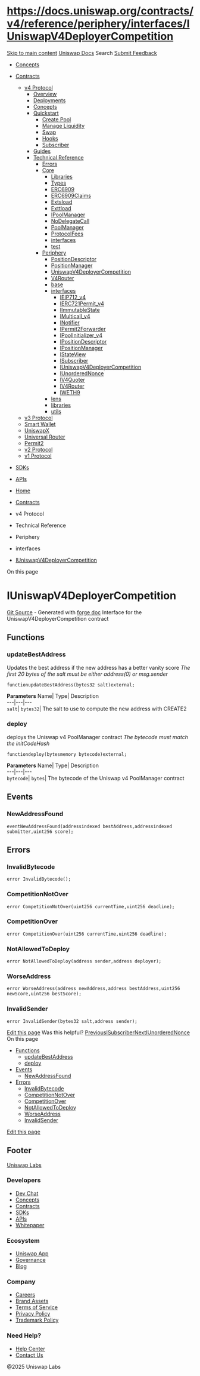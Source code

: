 # https://docs.uniswap.org/contracts/v4/reference/periphery/interfaces/IUniswapV4DeployerCompetition

[Skip to main content](https://docs.uniswap.org/contracts/v4/reference/periphery/interfaces/IUniswapV4DeployerCompetition#__docusaurus_skipToContent_fallback)
[Uniswap Docs](https://docs.uniswap.org/)
Search
[Submit Feedback](https://docs.google.com/forms/d/e/1FAIpQLSdjSkZam8KiatL9XACRVxCHjDJjaPGbls77PCXDKFn4JwykXg/viewform)
  * [Concepts](https://docs.uniswap.org/concepts/overview)
  * [Contracts](https://docs.uniswap.org/contracts/v4/overview)
    * [v4 Protocol](https://docs.uniswap.org/contracts/v4/overview)
      * [Overview](https://docs.uniswap.org/contracts/v4/overview)
      * [Deployments](https://docs.uniswap.org/contracts/v4/deployments)
      * [Concepts](https://docs.uniswap.org/contracts/v4/concepts/v4-vs-v3)
      * [Quickstart](https://docs.uniswap.org/contracts/v4/quickstart/create-pool)
        * [Create Pool](https://docs.uniswap.org/contracts/v4/quickstart/create-pool)
        * [Manage Liquidity](https://docs.uniswap.org/contracts/v4/quickstart/manage-liquidity/setup-liquidity)
        * [Swap](https://docs.uniswap.org/contracts/v4/quickstart/swap)
        * [Hooks](https://docs.uniswap.org/contracts/v4/quickstart/hooks/setup)
        * [Subscriber](https://docs.uniswap.org/contracts/v4/quickstart/subscriber)
      * [Guides](https://docs.uniswap.org/contracts/v4/guides/hooks/your-first-hook)
      * [Technical Reference](https://docs.uniswap.org/contracts/v4/reference/errors/)
        * [Errors](https://docs.uniswap.org/contracts/v4/reference/errors/)
        * [Core](https://docs.uniswap.org/contracts/v4/reference/core/libraries/BitMath)
          * [Libraries](https://docs.uniswap.org/contracts/v4/reference/core/libraries/BitMath)
          * [Types](https://docs.uniswap.org/contracts/v4/reference/core/types/BalanceDelta)
          * [ERC6909](https://docs.uniswap.org/contracts/v4/reference/core/ERC6909)
          * [ERC6909Claims](https://docs.uniswap.org/contracts/v4/reference/core/ERC6909Claims)
          * [Extsload](https://docs.uniswap.org/contracts/v4/reference/core/Extsload)
          * [Exttload](https://docs.uniswap.org/contracts/v4/reference/core/Exttload)
          * [IPoolManager](https://docs.uniswap.org/contracts/v4/reference/core/IPoolManager)
          * [NoDelegateCall](https://docs.uniswap.org/contracts/v4/reference/core/NoDelegateCall)
          * [PoolManager](https://docs.uniswap.org/contracts/v4/reference/core/PoolManager)
          * [ProtocolFees](https://docs.uniswap.org/contracts/v4/reference/core/ProtocolFees)
          * [interfaces](https://docs.uniswap.org/contracts/v4/reference/core/interfaces/IERC20Minimal)
          * [test](https://docs.uniswap.org/contracts/v4/reference/core/test/ActionsRouter)
        * [Periphery](https://docs.uniswap.org/contracts/v4/reference/periphery/PositionDescriptor)
          * [PositionDescriptor](https://docs.uniswap.org/contracts/v4/reference/periphery/PositionDescriptor)
          * [PositionManager](https://docs.uniswap.org/contracts/v4/reference/periphery/PositionManager)
          * [UniswapV4DeployerCompetition](https://docs.uniswap.org/contracts/v4/reference/periphery/UniswapV4DeployerCompetition)
          * [V4Router](https://docs.uniswap.org/contracts/v4/reference/periphery/V4Router)
          * [base](https://docs.uniswap.org/contracts/v4/reference/periphery/base/BaseActionsRouter)
          * [interfaces](https://docs.uniswap.org/contracts/v4/reference/periphery/interfaces/IEIP712_v4)
            * [IEIP712_v4](https://docs.uniswap.org/contracts/v4/reference/periphery/interfaces/IEIP712_v4)
            * [IERC721Permit_v4](https://docs.uniswap.org/contracts/v4/reference/periphery/interfaces/IERC721Permit_v4)
            * [IImmutableState](https://docs.uniswap.org/contracts/v4/reference/periphery/interfaces/IImmutableState)
            * [IMulticall_v4](https://docs.uniswap.org/contracts/v4/reference/periphery/interfaces/IMulticall_v4)
            * [INotifier](https://docs.uniswap.org/contracts/v4/reference/periphery/interfaces/INotifier)
            * [IPermit2Forwarder](https://docs.uniswap.org/contracts/v4/reference/periphery/interfaces/IPermit2Forwarder)
            * [IPoolInitializer_v4](https://docs.uniswap.org/contracts/v4/reference/periphery/interfaces/IPoolInitializer_v4)
            * [IPositionDescriptor](https://docs.uniswap.org/contracts/v4/reference/periphery/interfaces/IPositionDescriptor)
            * [IPositionManager](https://docs.uniswap.org/contracts/v4/reference/periphery/interfaces/IPositionManager)
            * [IStateView](https://docs.uniswap.org/contracts/v4/reference/periphery/interfaces/IStateView)
            * [ISubscriber](https://docs.uniswap.org/contracts/v4/reference/periphery/interfaces/ISubscriber)
            * [IUniswapV4DeployerCompetition](https://docs.uniswap.org/contracts/v4/reference/periphery/interfaces/IUniswapV4DeployerCompetition)
            * [IUnorderedNonce](https://docs.uniswap.org/contracts/v4/reference/periphery/interfaces/IUnorderedNonce)
            * [IV4Quoter](https://docs.uniswap.org/contracts/v4/reference/periphery/interfaces/IV4Quoter)
            * [IV4Router](https://docs.uniswap.org/contracts/v4/reference/periphery/interfaces/IV4Router)
            * [IWETH9](https://docs.uniswap.org/contracts/v4/reference/periphery/interfaces/IWETH9)
          * [lens](https://docs.uniswap.org/contracts/v4/reference/periphery/lens/StateView)
          * [libraries](https://docs.uniswap.org/contracts/v4/reference/periphery/libraries/ActionConstants)
          * [utils](https://docs.uniswap.org/contracts/v4/reference/periphery/utils/BaseHook)
    * [v3 Protocol](https://docs.uniswap.org/contracts/v3/overview)
    * [Smart Wallet](https://docs.uniswap.org/contracts/smart-wallet/overview)
    * [UniswapX](https://docs.uniswap.org/contracts/uniswapx/overview)
    * [Universal Router](https://docs.uniswap.org/contracts/universal-router/overview)
    * [Permit2](https://docs.uniswap.org/contracts/permit2/overview)
    * [v2 Protocol](https://docs.uniswap.org/contracts/v2/overview)
    * [v1 Protocol](https://docs.uniswap.org/contracts/v1/overview)
  * [SDKs](https://docs.uniswap.org/sdk/v4/overview)
  * [APIs](https://docs.uniswap.org/api/subgraph/overview)


  * [Home](https://docs.uniswap.org/)
  * [Contracts](https://docs.uniswap.org/contracts/v4/overview)
  * v4 Protocol
  * Technical Reference
  * Periphery
  * interfaces
  * [IUniswapV4DeployerCompetition](https://docs.uniswap.org/contracts/v4/reference/periphery/interfaces/IUniswapV4DeployerCompetition)


On this page
# IUniswapV4DeployerCompetition
[Git Source](https://github.com/uniswap/v4-periphery/blob/ea2bf2e1ba6863bb809fc2ff791744f308c4a26d/src/interfaces/IUniswapV4DeployerCompetition.sol) - Generated with [forge doc](https://book.getfoundry.sh/reference/forge/forge-doc)
Interface for the UniswapV4DeployerCompetition contract
## Functions[​](https://docs.uniswap.org/contracts/v4/reference/periphery/interfaces/IUniswapV4DeployerCompetition#functions "Direct link to Functions")
### updateBestAddress[​](https://docs.uniswap.org/contracts/v4/reference/periphery/interfaces/IUniswapV4DeployerCompetition#updatebestaddress "Direct link to updateBestAddress")
Updates the best address if the new address has a better vanity score
_The first 20 bytes of the salt must be either address(0) or msg.sender_
```
functionupdateBestAddress(bytes32 salt)external;
```

**Parameters**
Name| Type| Description  
---|---|---  
`salt`| `bytes32`| The salt to use to compute the new address with CREATE2  
### deploy[​](https://docs.uniswap.org/contracts/v4/reference/periphery/interfaces/IUniswapV4DeployerCompetition#deploy "Direct link to deploy")
deploys the Uniswap v4 PoolManager contract
_The bytecode must match the initCodeHash_
```
functiondeploy(bytesmemory bytecode)external;
```

**Parameters**
Name| Type| Description  
---|---|---  
`bytecode`| `bytes`| The bytecode of the Uniswap v4 PoolManager contract  
## Events[​](https://docs.uniswap.org/contracts/v4/reference/periphery/interfaces/IUniswapV4DeployerCompetition#events "Direct link to Events")
### NewAddressFound[​](https://docs.uniswap.org/contracts/v4/reference/periphery/interfaces/IUniswapV4DeployerCompetition#newaddressfound "Direct link to NewAddressFound")
```
eventNewAddressFound(addressindexed bestAddress,addressindexed submitter,uint256 score);
```

## Errors[​](https://docs.uniswap.org/contracts/v4/reference/periphery/interfaces/IUniswapV4DeployerCompetition#errors "Direct link to Errors")
### InvalidBytecode[​](https://docs.uniswap.org/contracts/v4/reference/periphery/interfaces/IUniswapV4DeployerCompetition#invalidbytecode "Direct link to InvalidBytecode")
```
error InvalidBytecode();
```

### CompetitionNotOver[​](https://docs.uniswap.org/contracts/v4/reference/periphery/interfaces/IUniswapV4DeployerCompetition#competitionnotover "Direct link to CompetitionNotOver")
```
error CompetitionNotOver(uint256 currentTime,uint256 deadline);
```

### CompetitionOver[​](https://docs.uniswap.org/contracts/v4/reference/periphery/interfaces/IUniswapV4DeployerCompetition#competitionover "Direct link to CompetitionOver")
```
error CompetitionOver(uint256 currentTime,uint256 deadline);
```

### NotAllowedToDeploy[​](https://docs.uniswap.org/contracts/v4/reference/periphery/interfaces/IUniswapV4DeployerCompetition#notallowedtodeploy "Direct link to NotAllowedToDeploy")
```
error NotAllowedToDeploy(address sender,address deployer);
```

### WorseAddress[​](https://docs.uniswap.org/contracts/v4/reference/periphery/interfaces/IUniswapV4DeployerCompetition#worseaddress "Direct link to WorseAddress")
```
error WorseAddress(address newAddress,address bestAddress,uint256 newScore,uint256 bestScore);
```

### InvalidSender[​](https://docs.uniswap.org/contracts/v4/reference/periphery/interfaces/IUniswapV4DeployerCompetition#invalidsender "Direct link to InvalidSender")
```
error InvalidSender(bytes32 salt,address sender);
```

[Edit this page](https://github.com/uniswap/uniswap-docs/tree/main/docs/contracts/v4/reference/periphery/interfaces/IUniswapV4DeployerCompetition.md)
Was this helpful?
[PreviousISubscriber](https://docs.uniswap.org/contracts/v4/reference/periphery/interfaces/ISubscriber)[NextIUnorderedNonce](https://docs.uniswap.org/contracts/v4/reference/periphery/interfaces/IUnorderedNonce)
On this page
  * [Functions](https://docs.uniswap.org/contracts/v4/reference/periphery/interfaces/IUniswapV4DeployerCompetition#functions)
    * [updateBestAddress](https://docs.uniswap.org/contracts/v4/reference/periphery/interfaces/IUniswapV4DeployerCompetition#updatebestaddress)
    * [deploy](https://docs.uniswap.org/contracts/v4/reference/periphery/interfaces/IUniswapV4DeployerCompetition#deploy)
  * [Events](https://docs.uniswap.org/contracts/v4/reference/periphery/interfaces/IUniswapV4DeployerCompetition#events)
    * [NewAddressFound](https://docs.uniswap.org/contracts/v4/reference/periphery/interfaces/IUniswapV4DeployerCompetition#newaddressfound)
  * [Errors](https://docs.uniswap.org/contracts/v4/reference/periphery/interfaces/IUniswapV4DeployerCompetition#errors)
    * [InvalidBytecode](https://docs.uniswap.org/contracts/v4/reference/periphery/interfaces/IUniswapV4DeployerCompetition#invalidbytecode)
    * [CompetitionNotOver](https://docs.uniswap.org/contracts/v4/reference/periphery/interfaces/IUniswapV4DeployerCompetition#competitionnotover)
    * [CompetitionOver](https://docs.uniswap.org/contracts/v4/reference/periphery/interfaces/IUniswapV4DeployerCompetition#competitionover)
    * [NotAllowedToDeploy](https://docs.uniswap.org/contracts/v4/reference/periphery/interfaces/IUniswapV4DeployerCompetition#notallowedtodeploy)
    * [WorseAddress](https://docs.uniswap.org/contracts/v4/reference/periphery/interfaces/IUniswapV4DeployerCompetition#worseaddress)
    * [InvalidSender](https://docs.uniswap.org/contracts/v4/reference/periphery/interfaces/IUniswapV4DeployerCompetition#invalidsender)


[Edit this page](https://github.com/uniswap/uniswap-docs/tree/main/docs/contracts/v4/reference/periphery/interfaces/IUniswapV4DeployerCompetition.md)
## Footer
[Uniswap Labs](https://docs.uniswap.org/)
### Developers
  * [Dev Chat](https://discord.com/invite/uniswap)
  * [Concepts](https://docs.uniswap.org/concepts/overview)
  * [Contracts](https://docs.uniswap.org/contracts/v4/overview)
  * [SDKs](https://docs.uniswap.org/sdk/v4/overview)
  * [APIs](https://docs.uniswap.org/api/subgraph/overview)
  * [Whitepaper](https://app.uniswap.org/whitepaper-v4.pdf)


### Ecosystem
  * [Uniswap App](https://app.uniswap.org/)
  * [Governance](https://www.uniswapfoundation.org/governance)
  * [Blog](https://blog.uniswap.org/)


### Company
  * [Careers](https://boards.greenhouse.io/uniswaplabs)
  * [Brand Assets](https://github.com/Uniswap/brand-assets/raw/main/Uniswap%20Brand%20Assets.zip)
  * [Terms of Service](https://support.uniswap.org/hc/en-us/articles/30935100859661-Uniswap-Labs-Terms-of-Service)
  * [Privacy Policy](https://support.uniswap.org/hc/en-us/articles/30934457771405-Uniswap-Labs-Privacy-Policy)
  * [Trademark Policy](https://support.uniswap.org/hc/en-us/articles/30934762216973-Uniswap-Labs-Trademark-Guidelines)


### Need Help?
  * [Help Center](https://support.uniswap.org/)
  * [Contact Us](https://support.uniswap.org/hc/en-us/requests/new)


@2025 Uniswap Labs
[](https://github.com/uniswap/uniswap-docs)[](https://twitter.com/Uniswap)[](https://discord.com/invite/uniswap)
